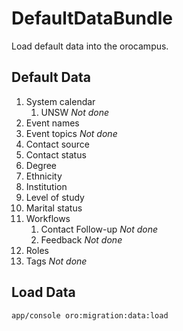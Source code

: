 DefaultDataBundle
====================

Load default data into the orocampus.

## Default Data

1. System calendar 
    1. UNSW *Not done*
1. Event names
1. Event topics *Not done*
1. Contact source
1. Contact status
1. Degree
1. Ethnicity
1. Institution
1. Level of study
1. Marital status
1. Workflows
    1. Contact Follow-up *Not done*
    1. Feedback *Not done*
1. Roles
1. Tags *Not done*

## Load Data
    app/console oro:migration:data:load 